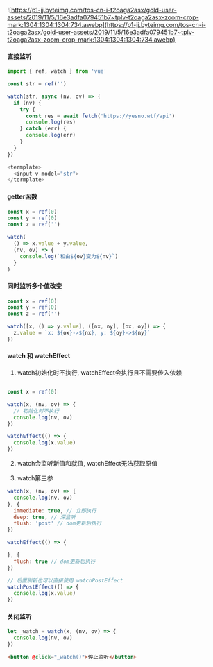 ![https://p1-jj.byteimg.com/tos-cn-i-t2oaga2asx/gold-user-assets/2019/11/5/16e3adfa079451b7~tplv-t2oaga2asx-zoom-crop-mark:1304:1304:1304:734.awebp](https://p1-jj.byteimg.com/tos-cn-i-t2oaga2asx/gold-user-assets/2019/11/5/16e3adfa079451b7~tplv-t2oaga2asx-zoom-crop-mark:1304:1304:1304:734.awebp)

#### 直接监听

```js
import { ref, watch } from 'vue'

const str = ref('')

watch(str, async (nv, ov) => {
  if (nv) {
    try {
      const res = await fetch('https://yesno.wtf/api')
      console.log(res)
    } catch (err) {
      console.log(err)
    }
  }
})

<termplate>
  <input v-model="str">
</termplate>
```

#### getter函数

```js
const x = ref(0)
const y = ref(0)
const z = ref('')

watch(
  () => x.value + y.value,
  (nv, ov) => {
    console.log(`和由${ov}变为${nv}`)
  }
)
```

#### 同时监听多个值改变

```js
const x = ref(0)
const y = ref(0)
const z = ref('')

watch([x, () => y.value], ([nx, ny], [ox, oy]) => {
  z.value = `x: ${ox}->${nx}, y: ${oy}->${ny}`
})
```

#### watch 和 watchEffect

1. watch初始化时不执行, watchEffect会执行且不需要传入依赖

```js

const x = ref(0)

watch(x, (nv, ov) => {
  // 初始化时不执行
  console.log(nv, ov)
})

watchEffect(() => {
  console.log(x.value)
})
```

2. watch会监听新值和就值, watchEffect无法获取原值

3. watch第三参

```js
watch(x, (nv, ov) => {
  console.log(nv, ov)
}, {
  immediate: true, // 立即执行
  deep: true, // 深监听
  flush: 'post' // dom更新后执行
})

watchEffect(() => {

}, {
  flush: true // dom更新后执行
})

// 后置刷新也可以直接使用 watchPostEffect
watchPostEffect(() => {
  console.log(x.value)
})
```

#### 关闭监听

```js
let _watch = watch(x, (nv, ov) => {
  console.log(nv, ov)
})
```
```html
<button @click="_watch()">停止监听</button>
```
